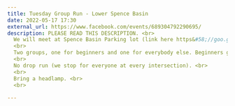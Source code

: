 ```yaml
---
title: Tuesday Group Run - Lower Spence Basin
date: 2022-05-17 17:30
external_url: https://www.facebook.com/events/689304792290695/
description: PLEASE READ THIS DESCRIPTION. <br>
  We will meet at Spence Basin Parking lot (link here https&#58;//goo.gl/maps/K1LcZy7K2xxjsmjD8) at 5&#58;30pm. <br>
  <br>
  Two groups, one for beginners and one for everybody else. Beginners group typically goes 2-3 miles, other group goes 5-6 miles. <br>
  <br>
  No drop run (we stop for everyone at every intersection). <br>
  <br>
  Bring a headlamp. <br>
  <br>
  
---
```

